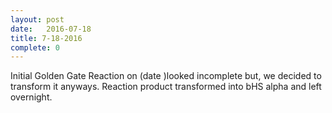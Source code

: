 ```yaml
---
layout: post
date:   2016-07-18
title: 7-18-2016
complete: 0
---
```


Initial Golden Gate Reaction on (date )looked incomplete but, we decided to transform it anyways. Reaction product transformed into bHS alpha and left overnight.